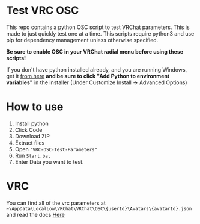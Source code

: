 # Test VRC OSC
This repo contains a python OSC script to test VRChat parameters. This is made to just quickly test one at a time.
This scripts require python3 and use pip for dependency management unless otherwise specified.

**Be sure to enable OSC in your VRChat radial menu before using these scripts!**

If you don't have python installed already, and you are running Windows, get it [from here](https://www.python.org/ftp/python/3.10.6/python-3.10.6-amd64.exe) **and be sure to click "Add Python to environment variables"** in the installer (Under Customize Install -> Advanced Options)

# How to use
1) Install python
2) Click Code 
3) Download ZIP
4) Extract files
5) Open `"VRC-OSC-Test-Parameters"`
6) Run `Start.bat`
7) Enter Data you want to test.

# VRC
You can find all of the vrc parameters at `~\AppData\LocalLow\VRChat\VRChat\OSC\{userId}\Avatars\{avatarId}.json` and read the docs [Here](https://docs.vrchat.com/docs/osc-overview)